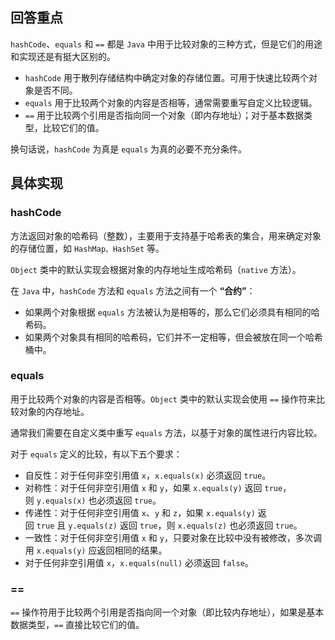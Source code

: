 ## 回答重点

`hashCode`、`equals` 和 `==` 都是 `Java` 中用于比较对象的三种方式，但是它们的用途和实现还是有挺大区别的。

- `hashCode` 用于散列存储结构中确定对象的存储位置。可用于快速比较两个对象是否不同。
- `equals` 用于比较两个对象的内容是否相等，通常需要重写自定义比较逻辑。
- `==` 用于比较两个引用是否指向同一个对象（即内存地址）；对于基本数据类型，比较它们的值。

换句话说，`hashCode` 为真是 `equals` 为真的必要不充分条件。
## 具体实现

### hashCode

方法返回对象的哈希码（整数），主要用于支持基于哈希表的集合，用来确定对象的存储位置，如 `HashMap、HashSet` 等。

`Object` 类中的默认实现会根据对象的内存地址生成哈希码（`native` 方法）。

在 `Java` 中，`hashCode` 方法和 `equals` 方法之间有一个 **“合约”**：

- 如果两个对象根据 `equals` 方法被认为是相等的，那么它们必须具有相同的哈希码。
- 如果两个对象具有相同的哈希码，它们并不一定相等，但会被放在同一个哈希桶中。
### equals

用于比较两个对象的内容是否相等。`Object` 类中的默认实现会使用 `==` 操作符来比较对象的内存地址。

通常我们需要在自定义类中重写 `equals` 方法，以基于对象的属性进行内容比较。

对于 `equals` 定义的比较，有以下五个要求：

- 自反性：对于任何非空引用值 `x`，`x.equals(x)` 必须返回 `true`。
- 对称性：对于任何非空引用值 `x` 和 `y`，如果 `x.equals(y)` 返回 `true`，则 `y.equals(x)` 也必须返回 `true`。
- 传递性：对于任何非空引用值 `x`、`y` 和 `z`，如果 `x.equals(y)` 返回 `true` 且 `y.equals(z)` 返回 `true`，则 `x.equals(z)` 也必须返回 `true`。
- 一致性：对于任何非空引用值 `x` 和 `y`，只要对象在比较中没有被修改，多次调用 `x.equals(y)` 应返回相同的结果。
- 对于任何非空引用值 `x`，`x.equals(null)` 必须返回 `false`。
### ==

`==` 操作符用于比较两个引用是否指向同一个对象（即比较内存地址），如果是基本数据类型，`==` 直接比较它们的值。